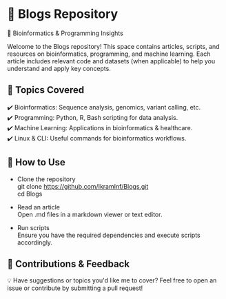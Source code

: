 # 📘 Blogs Repository

🚀 Bioinformatics & Programming Insights

Welcome to the Blogs repository! This space contains articles, scripts, and resources on bioinformatics, programming, and machine learning. Each article includes relevant code and datasets (when applicable) to help you understand and apply key concepts.

## 📖 Topics Covered
✔️ Bioinformatics: Sequence analysis, genomics, variant calling, etc.  
✔️ Programming: Python, R, Bash scripting for data analysis.  
✔️ Machine Learning: Applications in bioinformatics & healthcare.  
✔️ Linux & CLI: Useful commands for bioinformatics workflows.  

## 📌 How to Use
    
- Clone the repository  
git clone https://github.com/IkramInf/Blogs.git  
cd Blogs  

- Read an article  
Open .md files in a markdown viewer or text editor.  

- Run scripts  
Ensure you have the required dependencies and execute scripts accordingly.  

## 📩 Contributions & Feedback
💡 Have suggestions or topics you'd like me to cover? Feel free to open an issue or contribute by submitting a pull request!
